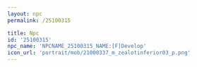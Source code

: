 ```yaml
---
layout: npc
permalink: /25100315

title: Npc
id: '25100315'
npc_name: 'NPCNAME_25100315_NAME:[F]Develop'
icon_url: 'portrait/mob/21000337_m_zealotinferior03_p.png'
---
```

